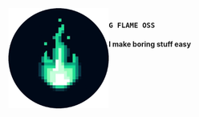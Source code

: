 <img src="./logo-black.png" align="left" width="200"/>

### `G FLAME OSS`

#### I make boring stuff easy




